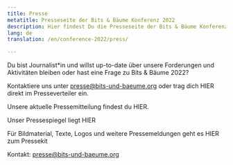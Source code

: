 ```yaml
---
title: Presse
metatitle: Presseseite der Bits & Bäume Konferenz 2022
description: Hier findest Du die Presseseite der Bits & Bäume Konferenz 2022
lang: de
translation: /en/conference-2022/press/

---
```


Du bist Journalist*in und willst up-to-date über unsere Forderungen und Aktivitäten bleiben oder hast eine Frage zu Bits & Bäume 2022? 

Kontaktiere uns unter presse@bits-und-baeume.org oder trag dich HIER direkt im Presseverteiler ein.

Unsere aktuelle Pressemitteilung findest du HIER.

Unser Pressespiegel liegt HIER

Für Bildmaterial, Texte, Logos und weitere Pressemeldungen geht es HIER zum Pressekit

Kontakt: presse@bits-und-baeume.org

